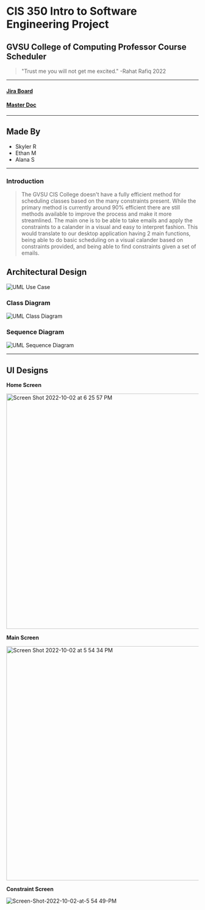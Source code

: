 # CIS 350 Intro to Software Engineering Project
## GVSU College of Computing Professor Course Scheduler
> "Trust me you will not get me excited." -Rahat Rafiq 2022
___

#### [Jira Board](https://skylerruiter.atlassian.net/jira/software/projects/SEPROJ/boards/4/backlog)
#### [Master Doc](https://docs.google.com/document/d/1HsiiA_qSesVKqVJYQbRfsFRsPfKZgV0dTYukX1p7uEI/edit?usp=sharing)

___

## Made By
* Skyler R
* Ethan M
* Alana S

___

### Introduction
> The GVSU CIS College doesn't have a fully efficient method for scheduling classes based on the many constraints present. While the primary method is currently around 90% efficient there are still methods available to improve the process and make it more streamlined. The main one is to be able to take emails and apply the constraints to a calander in a visual and easy to interpret fashion. This would translate to our desktop application having 2 main functions, being able to do basic scheduling on a visual calander based on constraints provided, and being able to find constraints given a set of emails.


## Architectural Design

![UML Use Case](https://github.com/aSabene/CIS350/blob/6a71580dd3c440f1caeede8ed85cbf82168beace/UML%20use%20case.png)

### Class Diagram

![UML Class Diagram](https://github.com/aSabene/CIS350/blob/6a71580dd3c440f1caeede8ed85cbf82168beace/UML%20class.png)

### Sequence Diagram

![UML Sequence Diagram](https://github.com/aSabene/CIS350/blob/6a71580dd3c440f1caeede8ed85cbf82168beace/UML%20sequence.png)

___

## UI Designs

**Home Screen**

<img width="615" alt="Screen Shot 2022-10-02 at 6 25 57 PM" src="https://user-images.githubusercontent.com/89789705/193479490-1208a3af-f582-437b-b50e-0a9dd18e206b.png">

**Main Screen**

<img width="612" alt="Screen Shot 2022-10-02 at 5 54 34 PM" src="https://user-images.githubusercontent.com/89789705/193479526-2b2e87cf-7d78-4604-8536-ba3b11f9c4a2.png">

**Constraint Screen**

![Screen-Shot-2022-10-02-at-5 54 49-PM](https://user-images.githubusercontent.com/89789705/193479539-5ef80d7d-301f-4990-91f4-4ba7cd871cc9.jpeg)


